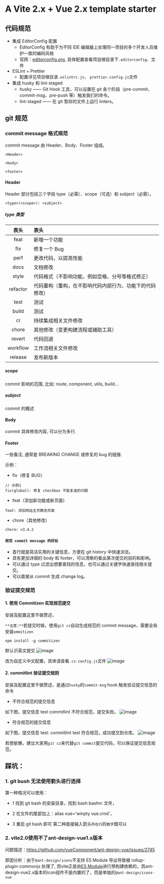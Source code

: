 # A Vite 2.x + Vue 2.x template starter

## 代码规范

- 集成 EditorConfig 配置
  - EditorConfig 有助于为不同 IDE 编辑器上处理同一项目的多个开发人员维护一致的编码风格
  - 官网：[editorconfig.org](https://editorconfig.org/), 具体配置查看项目根目录下`.editorconfig`、文件
- ESLint + Prettier
  - 配置详见项目根目录`.eslintrc.js`、 `prettier.config.js`文件
- 集成 husky 和 lint-staged
  - husky —— Git Hook 工具，可以设置在 git 各个阶段（pre-commit、commit-msg、pre-push 等）触发我们的命令。
  - lint-staged —— 在 git 暂存的文件上运行 linters。

## git 规范

### commit message 格式规范

commit message 由 Header、Body、Footer 组成。

```
<Header>

<body>

<footer>
```

#### Header

Header 部分包括三个字段 type（必需）、scope（可选）和 subject（必需）。

```
<type>(<scope>): <subject>
```

##### type 类型

|   表头   | 表头                                                     |
| :------: | :------------------------------------------------------- |
|   feat   | 新增一个功能                                             |
|   fix    | 修复一个 Bug                                             |
|   perf   | 更改代码，以提高性能                                     |
|   docs   | 文档修改                                                 |
|  style   | 代码格式（不影响功能，例如空格、分号等格式修正）         |
| refactor | 代码重构（重构，在不影响代码内部行为、功能下的代码修改） |
|   test   | 测试                                                     |
|  build   | 测试                                                     |
|    ci    | 持续集成相关文件修改                                     |
|  chore   | 其他修改（变更构建流程或辅助工具）                       |
|  revert  | 代码回退                                                 |
| workflow | 工作流相关文件修改                                       |
| release  | 发布新版本                                               |

##### scope

commit 影响的范围, 比如: route, component, utils, build…

##### subject

commit 的概述

#### Body

commit 具体修改内容, 可以分为多行.

#### Footer

一些备注, 通常是 BREAKING CHANGE 或修复的 bug 的链接.

示例：

- fix（修复 BUG）

```
// 示例1
fix(global): 修复 checkbox 不能复选的问题
```

- feat（添加新功能或新页面）

```
feat: 添加网站主页静态页面
```

- chore（其他修改）

```
chore: v3.4.2
```

#### `规范 commit message 的好处`

- 首行就是简洁实用的关键信息，方便在 git history 中快速浏览。
- 具有更加详细的 body 和 footer，可以清晰的看出某次提交的目的和影响。
- 可以通过 type 过滤出想要查找的信息，也可以通过关键字快速查找相关提交。
- 可以直接从 commit 生成 change log。

### 验证提交规范

#### 1. 使用 Commitizen 实现规范提交

安装及配置这里不做赘述，

`**注意:**`若提交时候，使用`git cz`自动生成规范的 commit message，需要全局安装`ommitizen`

```
npm install -g commitizen
```

默认识英文提交 ![image](https://p3-juejin.byteimg.com/tos-cn-i-k3u1fbpfcp/d5bc364437b54bad9946fd43daaf10e7~tplv-k3u1fbpfcp-zoom-1.image)

改为自定义中文配置，具体请查看`.cz-config.js`文件 ![image](https://p3-juejin.byteimg.com/tos-cn-i-k3u1fbpfcp/c52e04ef0cda442fbd6c5c58691f8751~tplv-k3u1fbpfcp-zoom-1.image)

#### 2. commitlint 验证提交规则

安装及配置这里不做赘述，是通过`husky`的`commit-msg` hook 触发验证提交信息的命令

- 不符合规范的提交信息

如下图，提交信息 test commitlint 不符合规范，提交失败。 ![image](https://p3-juejin.byteimg.com/tos-cn-i-k3u1fbpfcp/dcce89c773b1424d88c915446be8d0eb~tplv-k3u1fbpfcp-zoom-1.image)

- 符合规范的提交信息

如下图，提交信息 test: commitlint test 符合规范，成功提交到仓库。 ![image](https://p3-juejin.byteimg.com/tos-cn-i-k3u1fbpfcp/190ba1b62d8d433faf3d221eb8fb5119~tplv-k3u1fbpfcp-zoom-1.image)

若想偷懒，建议大家用`git cz`来代替`git commit`提交代码，可以保证提交信息规范。

## 踩坑：

### 1. git bush 无法使用箭头进行选择

第一种情况可以使用：
- 1 找到 git bash 的安装目录，找到 bash.bashrc 文件，

- 2 在文件的尾部加上：alias vue='winpty vue.cmd'，

- 3 重启 git bash 即可
第二种直接输入箭头`所在行`的`数字`既可以

### 2. vite2.0使用不了ant-design-vue1.x版本
问题描述：https://github.com/vueComponent/ant-design-vue/issues/2745

原因分析：由于`@ant-design/icons`不支持 ES Module 导出导致被 rollup-plugin-commonjs 处理了, 而vite正是由[ES Module](https://cn.vitejs.dev/guide/why.html#the-problems)进行预构建依赖的，而ant-design-vue2.x版本的icon组件不是内置的了，而是单独的`@ant-design/icons-vue`